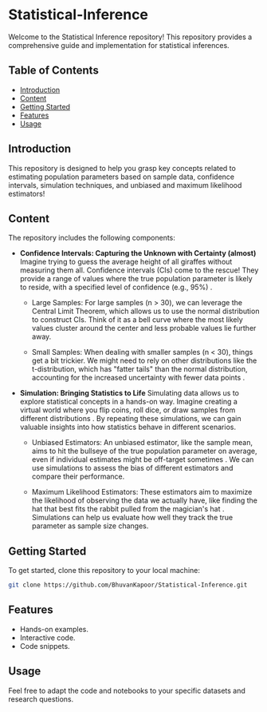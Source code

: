 # Statistical-Inference

Welcome to the Statistical Inference repository! This repository provides a comprehensive guide and implementation for statistical inferences.

## Table of Contents
- [Introduction](#introduction)
- [Content](#content)
- [Getting Started](#getting-started)
- [Features](#features)
- [Usage](#usage)

## Introduction
This repository is designed to help you grasp key concepts related to estimating population parameters based on sample data, confidence intervals, simulation techniques, and unbiased and maximum likelihood estimators!

## Content
The repository includes the following components:

- **Confidence Intervals: Capturing the Unknown with Certainty (almost)**
Imagine trying to guess the average height of all giraffes without measuring them all.  Confidence intervals (CIs) come to the rescue! They provide a range of values where the true population parameter is likely to reside, with a specified level of confidence (e.g., 95%) .

  - Large Samples: For large samples (n > 30), we can leverage the Central Limit Theorem, which allows us to use the normal distribution to construct CIs. Think of it as a bell curve  where the most likely values cluster around the center and less probable values lie further away.

  - Small Samples: When dealing with smaller samples (n < 30), things get a bit trickier. We might need to rely on other distributions like the t-distribution, which has "fatter tails" than the normal distribution, accounting for the increased uncertainty with fewer data points .

- **Simulation: Bringing Statistics to Life**
Simulating data allows us to explore statistical concepts in a hands-on way. Imagine creating a virtual world where you flip coins, roll dice, or draw samples from different distributions ️. By repeating these simulations, we can gain valuable insights into how statistics behave in different scenarios.

  - Unbiased Estimators: An unbiased estimator, like the sample mean, aims to hit the bullseye of the true population parameter on average, even if individual estimates might be off-target sometimes . We can use simulations to assess the bias of different estimators and compare their performance.

  - Maximum Likelihood Estimators: These estimators aim to maximize the likelihood of observing the data we actually have, like finding the hat that best fits the rabbit pulled from the magician's hat . Simulations can help us evaluate how well they track the true parameter as sample size changes.
  
## Getting Started
To get started, clone this repository to your local machine:

```bash
git clone https://github.com/BhuvanKapoor/Statistical-Inference.git
```

## Features
- Hands-on examples.
- Interactive code.
- Code snippets.

## Usage
Feel free to adapt the code and notebooks to your specific datasets and research questions.